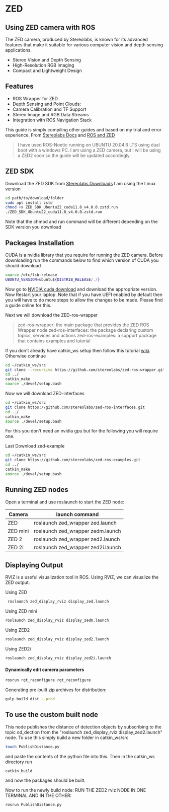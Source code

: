 # ZED
## Using ZED camera with ROS



The ZED camera, produced by Stereolabs, is known for its advanced features that make it suitable for various computer vision and depth sensing applications. 

- Stereo Vision and Depth Sensing
- High-Resolution RGB Imaging
- Compact and Lightweight Design

## Features

- ROS Wrapper for ZED
- Depth Sensing and Point Clouds:
- Camera Calibration and TF Support
- Stereo Image and RGB Data Streams
- Integration with ROS Navigation Stack

This guide is simply compiling other guides and based on my trial and error experience.
From [Stereolabs Docs](https://www.stereolabs.com/docs/ros) and [ROS and ZED](https://www.stereolabs.com/docs/ros)

> I have used ROS-Noetic running on UBUNTU 20.04.6 LTS
> using dual boot with a windows PC.
> I am using a ZED camera, but I will be using a ZED2 soon
> so the guide will be updated accordingly.

## ZED SDK

Download the ZED SDK from [Stereolabs Downloads](https://www.stereolabs.com/developers/release)
I am using the Linux version

```sh
cd path/to/download/folder
sudo apt install zstd
chmod +x ZED_SDK_Ubuntu22_cuda11.8_v4.0.0.zstd.run
./ZED_SDK_Ubuntu22_cuda11.8_v4.0.0.zstd.run
```
Note that the chmod and run command will be different depending on the SDK version you download 



## Packages Installation
CUDA is a nvidia library that you require for running the ZED camera.
Before downloading run the commands below to find which version of CUDA you should download
```sh
source /etc/lsb-release
UBUNTU_VERSION=ubuntu${DISTRIB_RELEASE/./}
```
Now go to [NVIDIA cuda download](https://developer.nvidia.com/cuda-toolkit-archive) and download the appropriate version. Now Restart your laptop. Note that if you have UEFI enabled by default then you will have to do more steps to allow the changes to be made. Please find a guide online for this.

Next we will download the ZED-ros-wrapper
>zed-ros-wrapper: the main package that provides the ZED ROS Wrapper node
>zed-ros-interfaces: the package declaring custom topics, services and actions
>zed-ros-examples: a support package that contains examples and tutorial
>

If you don't already have catkin_ws setup then follow this tutorial [wiki](https://wiki.ros.org/catkin/Tutorials/create_a_workspace). Otherwise continue
```sh
cd ~/catkin_ws/src
git clone --recursive https://github.com/stereolabs/zed-ros-wrapper.git
cd ../
catkin_make
source ./devel/setup.bash
```

Now we will download ZED-interfaces

```sh
cd ~/catkin_ws/src
git clone https://github.com/stereolabs/zed-ros-interfaces.git
cd ../
catkin_make
source ./devel/setup.bash
```
For this you don't need an nvidia gpu but for the following you will require one.

Last Download zed-example
```sh
cd ~/catkin_ws/src
git clone https://github.com/stereolabs/zed-ros-examples.git
cd ../
catkin_make
source ./devel/setup.bash
```
## Running ZED nodes

Open a terminal and use roslaunch to start the ZED node:

| Camera | launch command |
| ------ | ------ |
| ZED |  roslaunch zed_wrapper zed.launch |
| ZED mini | roslaunch zed_wrapper zedm.launch|
| ZED 2 | roslaunch zed_wrapper zed2.launch |
| ZED 2i | roslaunch zed_wrapper zed2i.launch |


## Displaying Output

RVIZ is a useful visualization tool in ROS. Using RVIZ, we can visualize the ZED output.


Using ZED

```sh
 roslaunch zed_display_rviz display_zed.launch
```

Using ZED mini

```sh
roslaunch zed_display_rviz display_zedm.launch
```

Using ZED2

```sh
roslaunch zed_display_rviz display_zed2.launch
```

Using ZED2i
```sh
roslaunch zed_display_rviz display_zed2i.launch
```

#### Dynamically edit camera parameters



```sh
rosrun rqt_reconfigure rqt_reconfigure
```

Generating pre-built zip archives for distribution:

```sh
gulp build dist --prod
```
## To use the custom built node

This node publishes the distance of detection objects by subscribing to the topic od_dection from the "roslaunch zed_display_rviz display_zed2.launch" node.
To use this simply build a new folder in catkin_ws/src 
```sh
touch PublishDistance.py 
```
and paste the contents of the python file into this. Then in the catkin_ws directory run

```sh
catkin_build
```

and now the packages should be built.

Now to run the newly build node: RUN THE ZED2 rviz NODE IN ONE TERMINAL AND IN THE OTHER:
```sh
rosrun PublishDistance.py
```




[//]: # (These are reference links used in the body of this note and get stripped out when the markdown processor does its job. There is no need to format nicely because it shouldn't be seen. Thanks SO - http://stackoverflow.com/questions/4823468/store-comments-in-markdown-syntax)

   [dill]: <https://github.com/joemccann/dillinger>
   [git-repo-url]: <https://github.com/joemccann/dillinger.git>
   [john gruber]: <http://daringfireball.net>
   [df1]: <http://daringfireball.net/projects/markdown/>
   [markdown-it]: <https://github.com/markdown-it/markdown-it>
   [Ace Editor]: <http://ace.ajax.org>
   [node.js]: <http://nodejs.org>
   [Twitter Bootstrap]: <http://twitter.github.com/bootstrap/>
   [jQuery]: <http://jquery.com>
   [@tjholowaychuk]: <http://twitter.com/tjholowaychuk>
   [express]: <http://expressjs.com>
   [AngularJS]: <http://angularjs.org>
   [Gulp]: <http://gulpjs.com>

   [PlDb]: <https://github.com/joemccann/dillinger/tree/master/plugins/dropbox/README.md>
   [PlGh]: <https://github.com/joemccann/dillinger/tree/master/plugins/github/README.md>
   [PlGd]: <https://github.com/joemccann/dillinger/tree/master/plugins/googledrive/README.md>
   [PlOd]: <https://github.com/joemccann/dillinger/tree/master/plugins/onedrive/README.md>
   [PlMe]: <https://github.com/joemccann/dillinger/tree/master/plugins/medium/README.md>
   [PlGa]: <https://github.com/RahulHP/dillinger/blob/master/plugins/googleanalytics/README.md>
